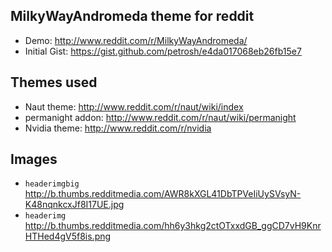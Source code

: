 ## MilkyWayAndromeda theme for reddit

* Demo: http://www.reddit.com/r/MilkyWayAndromeda/
* Initial Gist: https://gist.github.com/petrosh/e4da017068eb26fb15e7

## Themes used

* Naut theme: http://www.reddit.com/r/naut/wiki/index
* permanight addon: http://www.reddit.com/r/naut/wiki/permanight
* Nvidia theme: http://www.reddit.com/r/nvidia

## Images

* `headerimgbig` http://b.thumbs.redditmedia.com/AWR8kXGL41DbTPVeIiUySVsyN-K48nqnkcxJf8I17UE.jpg
* `headerimg` http://b.thumbs.redditmedia.com/hh6y3hkg2ctOTxxdGB_ggCD7vH9KnrHTHed4gV5f8is.png
